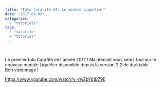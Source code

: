 ```yaml
---
title: "Tuto Carafife 34: Le module Liquéfier"
date: "2017-01-02"
categories: 
  - "tutoriels"
tags: 
  - "carafife"
  - "tutoriel"
---
```


 

Le premier tuto Carafife de l'année 2017 ! Maintenant vous serez tout sur le nouveau module Liquéfier disponible depuis la version 2.2 de darktable. Bon visionnage !

https://www.youtube.com/watch?v=rwZbY8tB79E
